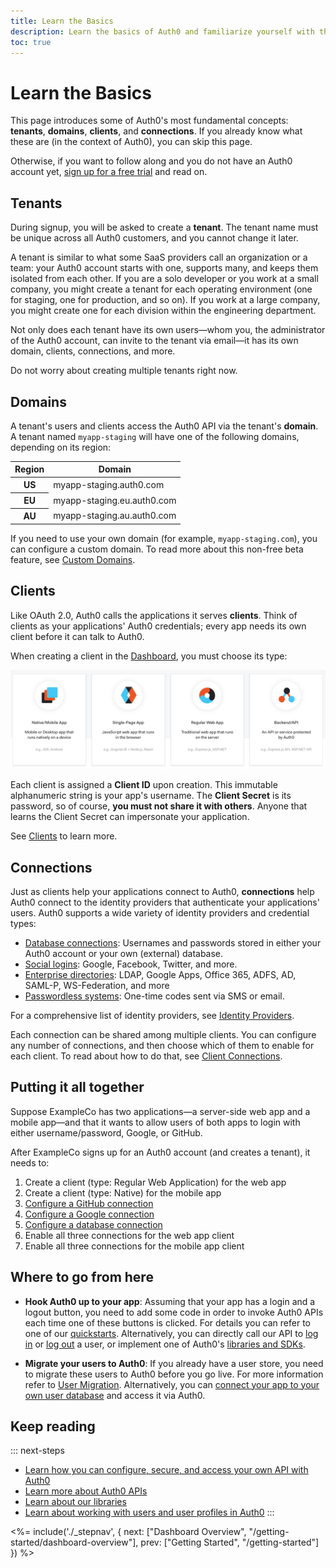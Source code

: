 ```yaml
---
title: Learn the Basics
description: Learn the basics of Auth0 and familiarize yourself with the terminology
toc: true
---
```

# Learn the Basics

This page introduces some of Auth0's most fundamental concepts: **tenants**, **domains**, **clients**, and **connections**. If you already know what these are (in the context of Auth0), you can skip this page.

Otherwise, if you want to follow along and you do not have an Auth0 account yet, [sign up for a free trial](https://auth0.com/signup) and read on.

## Tenants

During signup, you will be asked to create a **tenant**. The tenant name must be unique across all Auth0 customers, and you cannot change it later.

A tenant is similar to what some SaaS providers call an organization or a team: your Auth0 account starts with one, supports many, and keeps them isolated from each other. If you are a solo developer or you work at a small company, you might create a tenant for each operating environment (one for staging, one for production, and so on). If you work at a large company, you might create one for each division within the engineering department.

Not only does each tenant have its own users—whom you, the administrator of the Auth0 account, can invite to the tenant via email—it has its own domain, clients, connections, and more.

Do not worry about creating multiple tenants right now.

## Domains

A tenant's users and clients access the Auth0 API via the tenant's **domain**. A tenant named `myapp-staging` will have one of the following domains, depending on its region:

<table class="table">
    <thead>
        <tr>
            <th class="info"><strong>Region</strong></th>
            <th class="info" colspan="3"><strong>Domain</strong></th>
        </tr>
    </thead>
    <tbody>
        <tr>
            <th>US</th>
            <td colspan="3">myapp-staging.auth0.com</td>
        </tr>
        <tr>
            <th>EU</th>
            <td colspan="3">myapp-staging.eu.auth0.com</td>
        </tr>
        <tr>
            <th>AU</th>
            <td colspan="3">myapp-staging.au.auth0.com</td>
        </tr>
    </tbody>
</table>

If you need to use your own domain (for example, `myapp-staging.com`), you can configure a custom domain. To read more about this non-free beta feature, see [Custom Domains](/custom-domains).

## Clients

Like OAuth 2.0, Auth0 calls the applications it serves **clients**. Think of clients as your applications' Auth0 credentials; every app needs its own client before it can talk to Auth0.

When creating a client in the [Dashboard](${manage_url}/#/clients), you must choose its type:

![Client Types](/media/articles/getting-started/client-types.png)

Each client is assigned a **Client ID** upon creation. This immutable alphanumeric string is your app's username. The **Client Secret** is its password, so of course, **you must not share it with others**. Anyone that learns the Client Secret can impersonate your application.

See [Clients](/clients) to learn more.

## Connections

Just as clients help your applications connect to Auth0, **connections** help Auth0 connect to the identity providers that authenticate your applications' users. Auth0 supports a wide variety of identity providers and credential types:

- [Database connections](/connections/database): Usernames and passwords stored in either your Auth0 account or your own (external) database.
- [Social logins](/identityproviders#social): Google, Facebook, Twitter, and more.
- [Enterprise directories](/identityproviders#enterprise): LDAP, Google Apps, Office 365, ADFS, AD, SAML-P, WS-Federation, and more
- [Passwordless systems](/connections/passwordless): One-time codes sent via SMS or email.

For a comprehensive list of identity providers, see [Identity Providers](/identityproviders).

Each connection can be shared among multiple clients. You can configure any number of connections, and then choose which of them to enable for each client. To read about how to do that, see [Client Connections](/clients/connections).

## Putting it all together

Suppose ExampleCo has two applications—a server-side web app and a mobile app—and that it wants to allow users of both apps to login with either username/password, Google, or GitHub.

After ExampleCo signs up for an Auth0 account (and creates a tenant), it needs to:

1. Create a client (type: Regular Web Application) for the web app
1. Create a client (type: Native) for the mobile app
1. [Configure a GitHub connection](/connections/social/github)
1. [Configure a Google connection](/connections/social/google)
1. [Configure a database connection](/connections/database)
1. Enable all three connections for the web app client
1. Enable all three connections for the mobile app client

## Where to go from here

- **Hook Auth0 up to your app**: Assuming that your app has a login and a logout button, you need to add some code in order to invoke Auth0 APIs each time one of these buttons is clicked. For details you can refer to one of our [quickstarts](/quickstarts). Alternatively, you can directly call our API to [log in](/api/authentication#login) or [log out](/api/authentication#logout) a user, or implement one of Auth0's [libraries and SDKs](/libraries).

- **Migrate your users to Auth0**: If you already have a user store, you need to migrate these users to Auth0 before you go live. For more information refer to [User Migration](/users/migrations). Alternatively, you can [connect your app to your own user database](/connections/database/custom-db) and access it via Auth0.

## Keep reading

::: next-steps
- [Learn how you can configure, secure, and access your own API with Auth0](/apis)
- [Learn more about Auth0 APIs](/api/info)
- [Learn about our libraries](/libraries)
- [Learn about working with users and user profiles in Auth0](/users)
:::

<%= include('./_stepnav', {
 next: ["Dashboard Overview", "/getting-started/dashboard-overview"],
 prev: ["Getting Started", "/getting-started"]
}) %>

